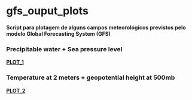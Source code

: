 # gfs_ouput_plots

**Script para plotagem de alguns campos meteorológicos previstos pelo modelo Global Forecasting System (GFS)**


### Precipitable water + Sea pressure level
[__PLOT_1__](https://github.com/lucasdmtn/gfs_ouput_plots/blob/master/waterprecip_pnmm.png)



### Temperature at 2 meters + geopotential height at 500mb
[__PLOT_2__](https://github.com/lucasdmtn/gfs_ouput_plots/blob/master/t2m_h50mm.png)
